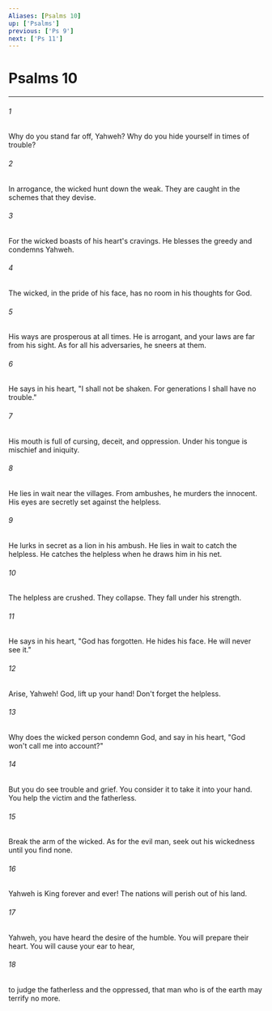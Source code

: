 ```yaml
---
Aliases: [Psalms 10]
up: ['Psalms']
previous: ['Ps 9']
next: ['Ps 11']
---
```

# Psalms 10
***





###### 1 

Why do you stand far off, Yahweh? Why do you hide yourself in times of trouble? 



###### 2 

In arrogance, the wicked hunt down the weak. They are caught in the schemes that they devise. 



###### 3 

For the wicked boasts of his heart's cravings. He blesses the greedy and condemns Yahweh. 



###### 4 

The wicked, in the pride of his face, has no room in his thoughts for God. 



###### 5 

His ways are prosperous at all times. He is arrogant, and your laws are far from his sight. As for all his adversaries, he sneers at them. 



###### 6 

He says in his heart, "I shall not be shaken. For generations I shall have no trouble." 



###### 7 

His mouth is full of cursing, deceit, and oppression. Under his tongue is mischief and iniquity. 



###### 8 

He lies in wait near the villages. From ambushes, he murders the innocent. His eyes are secretly set against the helpless. 



###### 9 

He lurks in secret as a lion in his ambush. He lies in wait to catch the helpless. He catches the helpless when he draws him in his net. 



###### 10 

The helpless are crushed. They collapse. They fall under his strength. 



###### 11 

He says in his heart, "God has forgotten. He hides his face. He will never see it." 



###### 12 

Arise, Yahweh! God, lift up your hand! Don't forget the helpless. 



###### 13 

Why does the wicked person condemn God, and say in his heart, "God won't call me into account?" 



###### 14 

But you do see trouble and grief. You consider it to take it into your hand. You help the victim and the fatherless. 



###### 15 

Break the arm of the wicked. As for the evil man, seek out his wickedness until you find none. 



###### 16 

Yahweh is King forever and ever! The nations will perish out of his land. 



###### 17 

Yahweh, you have heard the desire of the humble. You will prepare their heart. You will cause your ear to hear, 



###### 18 

to judge the fatherless and the oppressed, that man who is of the earth may terrify no more.
